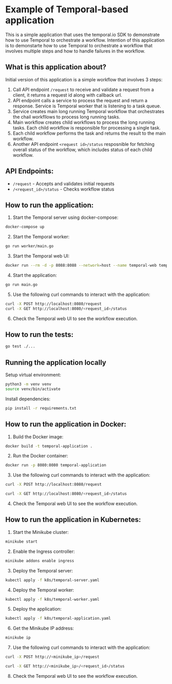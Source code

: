 # Example of Temporal-based application

This is a simple application that uses the temporal.io SDK to demonstrate how to use Temporal to orchestrate a workflow.
Intention of this application is to demonstarte how to use Temporal to orchestrate a workflow that involves multiple steps and how to handle failures in the workflow.

## What is this application about?

Initial version of this application is a simple workflow that involves 3 steps:

1. Call API endpoint `/request` to receive and validate a request from a client, it returns a request id along with callback url.
2. API endpoint calls a service to process the request and return a response. Service is Temporal worker that is listening to a task queue.
3. Service creates main long running Temporal workflow that orchestrates the chail workfllows to process long running tasks.
4. Main workflow creates child workflows to process the long running tasks. Each child workflow is responsible for processing a single task.
5. Each child workflow performs the task and returns the result to the main workflow.
6. Another API endpoint `<request id>/status` resposnible for fetching overall status of the workflow, which includes status of each child workflow.

## API Endpoints:

- `/request` - Accepts and validates initial requests
- `/<request_id>/status` - Checks workflow status

## How to run the application:

1. Start the Temporal server using docker-compose:
```bash
docker-compose up
```

2. Start the Temporal worker:
```bash
go run worker/main.go
```

3. Start the Temporal web UI:
```bash
docker run --rm -d -p 8088:8088 --network=host --name temporal-web temporalio/web:1.6.0
```

4. Start the application:
```bash
go run main.go
```

5. Use the following curl commands to interact with the application:

```bash
curl -X POST http://localhost:8080/request
curl -X GET http://localhost:8080/<request_id>/status
```

6. Check the Temporal web UI to see the workflow execution.

## How to run the tests:

```bash
go test ./...
```

## Running the application locally

Setup virtual environment:
```bash
python3 -m venv venv
source venv/bin/activate
```

Install dependencies:
```bash
pip install -r requirements.txt
```



## How to run the application in Docker:

1. Build the Docker image:
```bash
docker build -t temporal-application .
```

2. Run the Docker container:
```bash
docker run -p 8080:8080 temporal-application
```

3. Use the following curl commands to interact with the application:

```bash
curl -X POST http://localhost:8080/request

curl -X GET http://localhost:8080/<request_id>/status
```

4. Check the Temporal web UI to see the workflow execution.

## How to run the application in Kubernetes:

1. Start the Minikube cluster:
```bash
minikube start
```

2. Enable the Ingress controller:
```bash
minikube addons enable ingress
```

3. Deploy the Temporal server:
```bash
kubectl apply -f k8s/temporal-server.yaml
```

4. Deploy the Temporal worker:
```bash
kubectl apply -f k8s/temporal-worker.yaml
```

5. Deploy the application:
```bash
kubectl apply -f k8s/temporal-application.yaml
```

6. Get the Minikube IP address:
```bash
minikube ip
```

7. Use the following curl commands to interact with the application:

```bash
curl -X POST http://<minikube_ip>/request

curl -X GET http://<minikube_ip>/<request_id>/status
```

8. Check the Temporal web UI to see the workflow execution.


